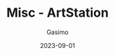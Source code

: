 ---
author: "Gasimo"
title: "Misc - ArtStation"
date: 2023-09-01
portfoliotags: ["Illustrations"]
thumbnail: https://cdnb.artstation.com/p/assets/covers/images/070/271/375/small_square/gasimo-gasimo-sdisoa.jpg
external: https://www.artstation.com/gasimo
---